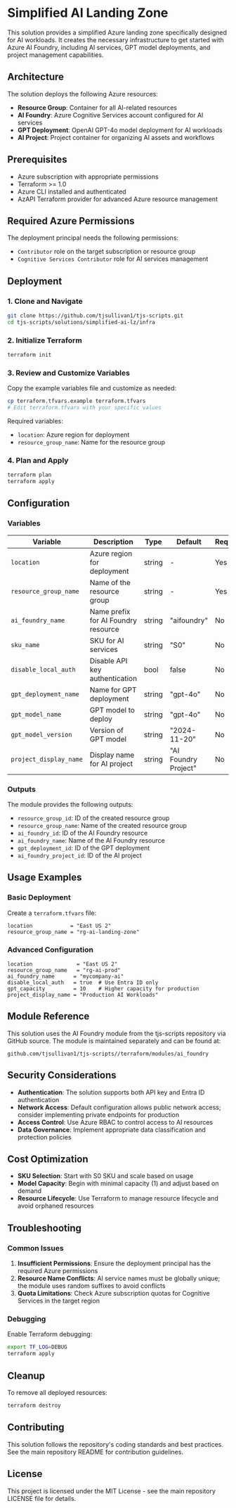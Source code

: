 # Simplified AI Landing Zone

This solution provides a simplified Azure landing zone specifically designed for AI workloads. It creates the necessary infrastructure to get started with Azure AI Foundry, including AI services, GPT model deployments, and project management capabilities.

## Architecture

The solution deploys the following Azure resources:

- **Resource Group**: Container for all AI-related resources
- **AI Foundry**: Azure Cognitive Services account configured for AI services
- **GPT Deployment**: OpenAI GPT-4o model deployment for AI workloads
- **AI Project**: Project container for organizing AI assets and workflows

## Prerequisites

- Azure subscription with appropriate permissions
- Terraform >= 1.0
- Azure CLI installed and authenticated
- AzAPI Terraform provider for advanced Azure resource management

## Required Azure Permissions

The deployment principal needs the following permissions:
- `Contributor` role on the target subscription or resource group
- `Cognitive Services Contributor` role for AI services management

## Deployment

### 1. Clone and Navigate

```bash
git clone https://github.com/tjsullivan1/tjs-scripts.git
cd tjs-scripts/solutions/simplified-ai-lz/infra
```

### 2. Initialize Terraform

```bash
terraform init
```

### 3. Review and Customize Variables

Copy the example variables file and customize as needed:

```bash
cp terraform.tfvars.example terraform.tfvars
# Edit terraform.tfvars with your specific values
```

Required variables:
- `location`: Azure region for deployment
- `resource_group_name`: Name for the resource group

### 4. Plan and Apply

```bash
terraform plan
terraform apply
```

## Configuration

### Variables

| Variable | Description | Type | Default | Required |
|----------|-------------|------|---------|----------|
| `location` | Azure region for deployment | string | - | Yes |
| `resource_group_name` | Name of the resource group | string | - | Yes |
| `ai_foundry_name` | Name prefix for AI Foundry resource | string | "aifoundry" | No |
| `sku_name` | SKU for AI services | string | "S0" | No |
| `disable_local_auth` | Disable API key authentication | bool | false | No |
| `gpt_deployment_name` | Name for GPT deployment | string | "gpt-4o" | No |
| `gpt_model_name` | GPT model to deploy | string | "gpt-4o" | No |
| `gpt_model_version` | Version of GPT model | string | "2024-11-20" | No |
| `project_display_name` | Display name for AI project | string | "AI Foundry Project" | No |

### Outputs

The module provides the following outputs:
- `resource_group_id`: ID of the created resource group
- `resource_group_name`: Name of the created resource group
- `ai_foundry_id`: ID of the AI Foundry resource
- `ai_foundry_name`: Name of the AI Foundry resource
- `gpt_deployment_id`: ID of the GPT deployment
- `ai_foundry_project_id`: ID of the AI project

## Usage Examples

### Basic Deployment

Create a `terraform.tfvars` file:

```hcl
location            = "East US 2"
resource_group_name = "rg-ai-landing-zone"
```

### Advanced Configuration

```hcl
location              = "East US 2"
resource_group_name   = "rg-ai-prod"
ai_foundry_name      = "mycompany-ai"
disable_local_auth   = true  # Use Entra ID only
gpt_capacity         = 10    # Higher capacity for production
project_display_name = "Production AI Workloads"
```

## Module Reference

This solution uses the AI Foundry module from the tjs-scripts repository via GitHub source. The module is maintained separately and can be found at:

```
github.com/tjsullivan1/tjs-scripts//terraform/modules/ai_foundry
```

## Security Considerations

- **Authentication**: The solution supports both API key and Entra ID authentication
- **Network Access**: Default configuration allows public network access; consider implementing private endpoints for production
- **Access Control**: Use Azure RBAC to control access to AI resources
- **Data Governance**: Implement appropriate data classification and protection policies

## Cost Optimization

- **SKU Selection**: Start with S0 SKU and scale based on usage
- **Model Capacity**: Begin with minimal capacity (1) and adjust based on demand
- **Resource Lifecycle**: Use Terraform to manage resource lifecycle and avoid orphaned resources

## Troubleshooting

### Common Issues

1. **Insufficient Permissions**: Ensure the deployment principal has the required Azure permissions
2. **Resource Name Conflicts**: AI service names must be globally unique; the module uses random suffixes to avoid conflicts
3. **Quota Limitations**: Check Azure subscription quotas for Cognitive Services in the target region

### Debugging

Enable Terraform debugging:
```bash
export TF_LOG=DEBUG
terraform apply
```

## Cleanup

To remove all deployed resources:

```bash
terraform destroy
```

## Contributing

This solution follows the repository's coding standards and best practices. See the main repository README for contribution guidelines.

## License

This project is licensed under the MIT License - see the main repository LICENSE file for details.